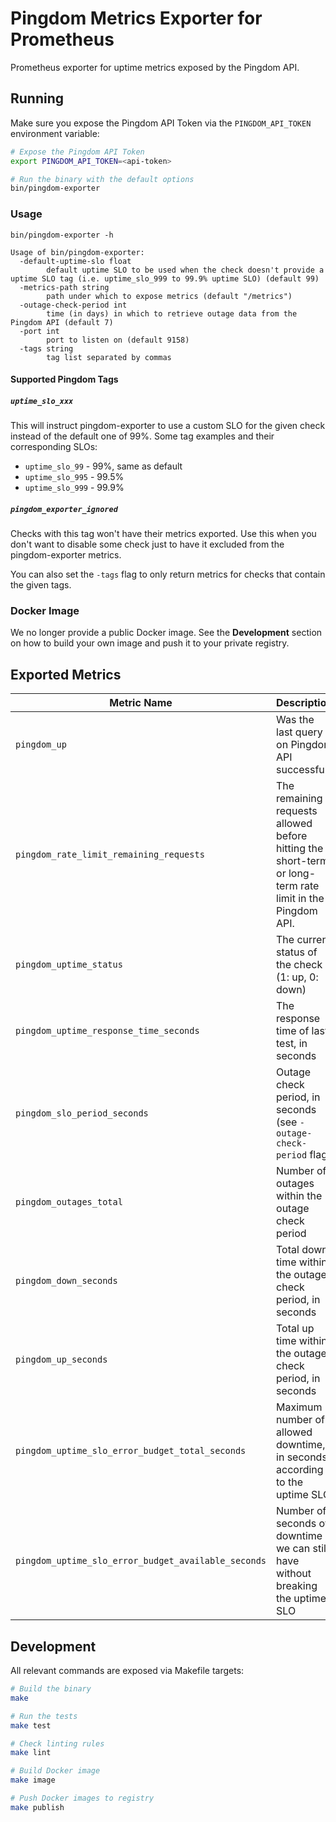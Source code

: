 # Pingdom Metrics Exporter for Prometheus

Prometheus exporter for uptime metrics exposed by the Pingdom API.

## Running

Make sure you expose the Pingdom API Token via the `PINGDOM_API_TOKEN`
environment variable:

```sh
# Expose the Pingdom API Token
export PINGDOM_API_TOKEN=<api-token>

# Run the binary with the default options
bin/pingdom-exporter
```

### Usage

```
bin/pingdom-exporter -h

Usage of bin/pingdom-exporter:
  -default-uptime-slo float
    	default uptime SLO to be used when the check doesn't provide a uptime SLO tag (i.e. uptime_slo_999 to 99.9% uptime SLO) (default 99)
  -metrics-path string
    	path under which to expose metrics (default "/metrics")
  -outage-check-period int
    	time (in days) in which to retrieve outage data from the Pingdom API (default 7)
  -port int
    	port to listen on (default 9158)
  -tags string
    	tag list separated by commas
```

#### Supported Pingdom Tags

##### `uptime_slo_xxx`

This will instruct pingdom-exporter to use a custom SLO for the given check
instead of the default one of 99%. Some tag examples and their corresponding
SLOs:

- `uptime_slo_99` - 99%, same as default
- `uptime_slo_995` - 99.5%
- `uptime_slo_999` - 99.9%

##### `pingdom_exporter_ignored`

Checks with this tag won't have their metrics exported. Use this when you don't
want to disable some check just to have it excluded from the pingdom-exporter
metrics.

You can also set the `-tags` flag to only return metrics for checks that contain
the given tags.

### Docker Image

We no longer provide a public Docker image. See the **Development** section
on how to build your own image and push it to your private registry.

## Exported Metrics

| Metric Name                                         | Description                                                                                              |
| --------------------------------------------------- |----------------------------------------------------------------------------------------------------------|
| `pingdom_up`                                        | Was the last query on Pingdom API successful                                                             |
| `pingdom_rate_limit_remaining_requests`             | The remaining requests allowed before hitting the short-term or long-term rate limit in the Pingdom API. |
| `pingdom_uptime_status`                             | The current status of the check (1: up, 0: down)                                                         |
| `pingdom_uptime_response_time_seconds`              | The response time of last test, in seconds                                                               |
| `pingdom_slo_period_seconds`                        | Outage check period, in seconds (see `-outage-check-period` flag)                                        |
| `pingdom_outages_total`                             | Number of outages within the outage check period                                                         |
| `pingdom_down_seconds`                              | Total down time within the outage check period, in seconds                                               |
| `pingdom_up_seconds`                                | Total up time within the outage check period, in seconds                                                 |
| `pingdom_uptime_slo_error_budget_total_seconds`     | Maximum number of allowed downtime, in seconds, according to the uptime SLO                              |
| `pingdom_uptime_slo_error_budget_available_seconds` | Number of seconds of downtime we can still have without breaking the uptime SLO                          |

## Development

All relevant commands are exposed via Makefile targets:

```sh
# Build the binary
make

# Run the tests
make test

# Check linting rules
make lint

# Build Docker image
make image

# Push Docker images to registry
make publish
```
